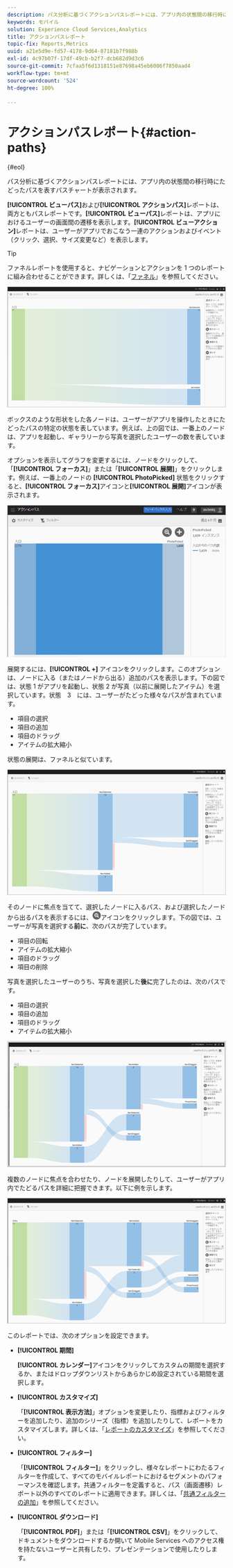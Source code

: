 ```yaml
---
description: パス分析に基づくアクションパスレポートには、アプリ内の状態間の移行時にたどったパスを表す遷移チャートが表示されます。
keywords: モバイル
solution: Experience Cloud Services,Analytics
title: アクションパスレポート
topic-fix: Reports,Metrics
uuid: a21e5d9e-fd57-4178-9d64-87181b7f988b
exl-id: 4c97b07f-17df-49cb-b2f7-dcb682d9d3c6
source-git-commit: 7cfaa5f6d1318151e87698a45eb6006f7850aad4
workflow-type: tm+mt
source-wordcount: '524'
ht-degree: 100%

---
```


# アクションパスレポート{#action-paths}

{#eol}

パス分析に基づくアクションパスレポートには、アプリ内の状態間の移行時にたどったパスを表すパスチャートが表示されます。

**[!UICONTROL ビューパス]**&#x200B;および&#x200B;**[!UICONTROL アクションパス]**&#x200B;レポートは、両方ともパスレポートです。**[!UICONTROL ビューパス]**&#x200B;レポートは、アプリにおけるユーザーの画面間の遷移を表示します。**[!UICONTROL ビューアクション]**&#x200B;レポートは、ユーザーがアプリでおこなう一連のアクションおよびイベント（クリック、選択、サイズ変更など）を表示します。

>[!TIP]
>
>ファネルレポートを使用すると、ナビゲーションとアクションを 1 つのレポートに組み合わせることができます。詳しくは、「[ファネル](/help/using/usage/reports-funnel.md)」を参照してください。

![](assets/action_paths.png)

ボックスのような形状をした各ノードは、ユーザーがアプリを操作したときにたどったパスの特定の状態を表しています。例えば、上の図では、一番上のノードは、アプリを起動し、ギャラリーから写真を選択したユーザーの数を表しています。

オプションを表示してグラフを変更するには、ノードをクリックして、「**[!UICONTROL フォーカス]**」または「**[!UICONTROL 展開]**」をクリックします。例えば、一番上のノードの **[!UICONTROL PhotoPicked]** 状態をクリックすると、**[!UICONTROL フォーカス]**&#x200B;アイコンと&#x200B;**[!UICONTROL 展開]**&#x200B;アイコンが表示されます。

![](assets/action_paths_icons.png)

展開するには、**[!UICONTROL +]** アイコンをクリックします。このオプションは、ノードに入る（またはノードから出る）追加のパスを表示します。下の図では、状態 1 がアプリを起動し、状態 2 が写真（以前に展開したアイテム）を選択しています。状態　3　には、ユーザーがたどった様々なパスが含まれています。

* 項目の選択
* 項目の追加
* 項目のドラッグ
* アイテムの拡大縮小

状態の展開は、ファネルと似ています。

![アクションパスの展開](assets/action_paths_expand.png)

そのノードに焦点を当てて、選択したノードに入るパス、および選択したノードから出るパスを表示するには、![フォーカスアイコン](assets/icon_focus.png)アイコンをクリックします。下の図では、ユーザーが写真を選択する&#x200B;**前に**、次のパスが完了しています。

* 項目の回転
* アイテムの拡大縮小
* 項目のドラッグ
* 項目の削除

写真を選択したユーザーのうち、写真を選択した&#x200B;**後に**&#x200B;完了したのは、次のパスです。

* 項目の選択
* 項目の追加
* 項目のドラッグ
* アイテムの拡大縮小

![アクションパスフォーカス](assets/action_paths_focus.png)

複数のノードに焦点を合わせたり、ノードを展開したりして、ユーザーがアプリ内でたどるパスを詳細に把握できます。以下に例を示します。

![アクションパスマルチ](assets/action_paths_mult.png)

このレポートでは、次のオプションを設定できます。

* **[!UICONTROL 期間]**

   **[!UICONTROL カレンダー]**&#x200B;アイコンをクリックしてカスタムの期間を選択するか、またはドロップダウンリストからあらかじめ設定されている期間を選択します。

* **[!UICONTROL カスタマイズ]**

   「**[!UICONTROL 表示方法]**」オプションを変更したり、指標およびフィルターを追加したり、追加のシリーズ（指標）を追加したりして、レポートをカスタマイズします。詳しくは、「[レポートのカスタマイズ](/help/using/usage/reports-customize/reports-customize.md)」を参照してください。

* **[!UICONTROL フィルター]**

   「**[!UICONTROL フィルター]**」をクリックし、様々なレポートにわたるフィルターを作成して、すべてのモバイルレポートにおけるセグメントのパフォーマンスを確認します。共通フィルターを定義すると、パス（画面遷移）レポート以外のすべてのレポートに適用できます。詳しくは、「[共通フィルターの追加](/help/using/usage/reports-customize/t-sticky-filter.md)」を参照してください。

* **[!UICONTROL ダウンロード]**

   「**[!UICONTROL PDF]**」または「**[!UICONTROL CSV]**」をクリックして、ドキュメントをダウンロードするか開いて Mobile Services へのアクセス権を持たないユーザーと共有したり、プレゼンテーションで使用したりします。
